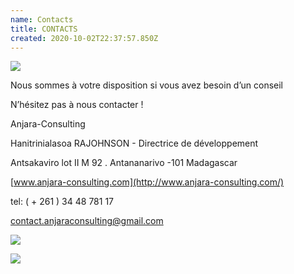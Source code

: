 ```yaml
---
name: Contacts
title: CONTACTS
created: 2020-10-02T22:37:57.850Z
---
```

![](/media/img/communities3.jpg)

Nous sommes à votre disposition si vous avez besoin d’un conseil

N’hésitez pas à nous contacter !

Anjara-Consulting

Hanitrinialasoa RAJOHNSON - Directrice de développement

Antsakaviro lot II M 92 . Antananarivo -101 Madagascar

[www.anjara-consulting.com](http://www.anjara-consulting.com/)

tel: ( + 261 ) 34 48 781 17

[contact.anjaraconsulting@gmail.com](mailto:contact.anjaraconsulting@gmail.com)

![](/media/img/pro4.jpg)

![](/media/img/metier3.jpg)